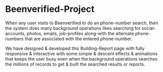 # Beenverified-Project

When any user visits to Beenverified to do an phone-number search, then the system does many background operations likes searching for social-accounts, photos, emails, job-profiles along-with the alternate phone-numbers that are associated with the entered phone-number.

We have designed & developed this Building-Report page with fully responsive & interactive with some simple & descent effects & animations that keeps the user busy even when the background operations searches the millions of records to get & built the searched results or reports.
